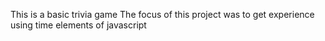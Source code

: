 This is a basic trivia game
The focus of this project was to get experience using time elements of javascript